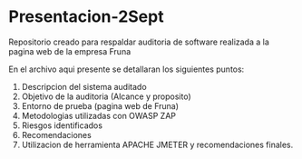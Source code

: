 # Presentacion-2Sept
Repositorio creado para respaldar auditoria de software realizada a la pagina web de la empresa Fruna

En el archivo aqui presente se detallaran los siguientes puntos:

1. Descripcion del sistema auditado
2. Objetivo de la auditoria (Alcance y proposito)
3. Entorno de prueba (pagina web de Fruna)
4. Metodologias utilizadas con OWASP ZAP
5. Riesgos identificados
6. Recomendaciones
7. Utilizacion de herramienta APACHE JMETER y recomendaciones finales.
